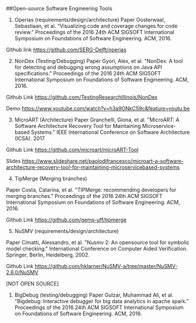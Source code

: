 ##Open-source Software Engineering Tools

1. Operias (requirements/design/architecture)
Paper
Oosterwaal, Sebastiaan, et al. "Visualizing code and coverage changes for code review." Proceedings of the 2016 24th ACM SIGSOFT International Symposium on Foundations of Software Engineering. ACM, 2016.

Github link
https://github.com/SERG-Delft/operias

2. NonDex (Testing/Debugging)
Paper
Gyori, Alex, et al. "NonDex: A tool for detecting and debugging wrong assumptions on Java API specifications." Proceedings of the 2016 24th ACM SIGSOFT International Symposium on Foundations of Software Engineering. ACM, 2016.

Github Link
https://github.com/TestingResearchIllinois/NonDex

Demo
https://www.youtube.com/watch?v=h3a9ONkC59c&feature=youtu.be

3. MicroART (Architecture)
Paper
Granchelli, Giona, et al. "MicroART: A Software Architecture Recovery Tool for Maintaining Microservice-based Systems." IEEE International Conference on Software Architecture (ICSA). 2017.

Github Link
https://github.com/microart/microART-Tool

Slides
https://www.slideshare.net/paolodifrancesco/microart-a-software-architecture-recovery-tool-for-maintaining-microservicebased-systems


4. TipMerge  (Merging branches)

Paper
Costa, Catarina, et al. "TIPMerge: recommending developers for merging branches." Proceedings of the 2016 24th ACM SIGSOFT International Symposium on Foundations of Software Engineering. ACM, 2016.

Github Link
https://github.com/gems-uff/tipmerge


5. NuSMV (requirements/design/architecture)

Paper
Cimatti, Alessandro, et al. "Nusmv 2: An opensource tool for symbolic model checking." International Conference on Computer Aided Verification. Springer, Berlin, Heidelberg, 2002.

Github Link
https://github.com/hklarner/NuSMV-a/tree/master/NuSMV-2.6.0/NuSMV





[NOT OPEN SOURCE]
1. BigDebug  (testing/debugging)
Paper
Gulzar, Muhammad Ali, et al. "Bigdebug: Interactive debugger for big data analytics in apache spark." Proceedings of the 2016 24th ACM SIGSOFT International Symposium on Foundations of Software Engineering. ACM, 2016.


